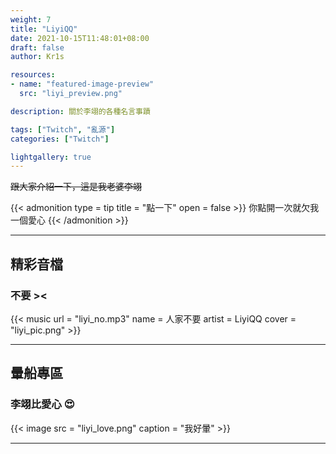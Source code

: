 ```yaml
---
weight: 7
title: "LiyiQQ"
date: 2021-10-15T11:48:01+08:00
draft: false
author: Kr1s

resources:
- name: "featured-image-preview"
  src: "liyi_preview.png"

description: 關於李翊的各種名言事蹟

tags: ["Twitch", "亂源"]
categories: ["Twitch"]

lightgallery: true
---
```



<!--more-->

~~跟大家介紹一下，這是我老婆李翊~~

{{< admonition type = tip title = "點一下" open = false >}}
你點開一次就欠我一個愛心
{{< /admonition >}}

--- 

## 精彩音檔
### 不要 ><

{{< music url = "liyi_no.mp3" name = 人家不要 artist = LiyiQQ cover = "liyi_pic.png" >}}

--- 

## 暈船專區
### 李翊比愛心 😍

{{< image src = "liyi_love.png" caption = "我好暈" >}}

---